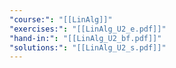 ```yaml
---
"course:": "[[LinAlg]]"
"exercises:": "[[LinAlg_U2_e.pdf]]"
"hand-in:": "[[LinAlg_U2_bf.pdf]]"
"solutions:": "[[LinAlg_U2_s.pdf]]"
---
```

